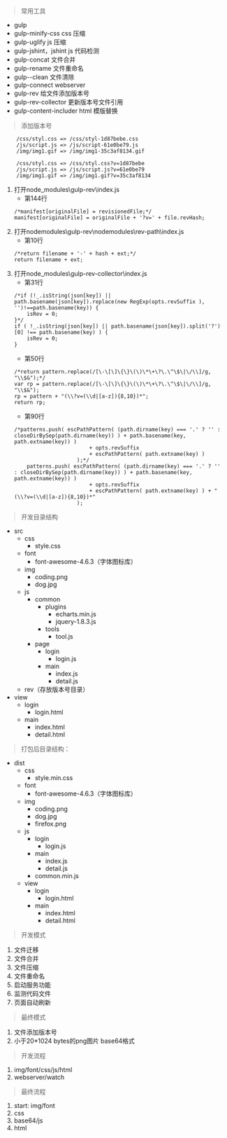 > 常用工具

* gulp
* gulp-minify-css		css 压缩
* gulp-uglify			js 压缩
* gulp-jshint，jshint	js 代码检测
* gulp-concat			文件合并
* gulp-rename			文件重命名
* gulp--clean			文件清除
* gulp-connect			webserver
* gulp-rev				给文件添加版本号
* gulp-rev-collector	更新版本号文件引用
* gulp-content-includer	html 模版替换

> 添加版本号

```
	/css/styl.css => /css/styl-1d87bebe.css
	/js/script.js => /js/script-61e0be79.js
	/img/img1.gif => /img/img1-35c3af8134.gif

	/css/styl.css => /css/styl.css?v=1d87bebe
	/js/script.js => /js/script.js?v=61e0be79
	/img/img1.gif => /img/img1.gif?v=35c3af8134
```

1. 打开node_modules\gulp-rev\index.js
	* 第144行
	```
	/*manifest[originalFile] = revisionedFile;*/
	manifest[originalFile] = originalFile + '?v=' + file.revHash;
	```
2. 打开nodemodules\gulp-rev\nodemodules\rev-path\index.js
	* 第10行
	```
	/*return filename + '-' + hash + ext;*/
	return filename + ext;
	```
3. 打开node_modules\gulp-rev-collector\index.js
	* 第31行
	```
	/*if (!_.isString(json[key]) || path.basename(json[key]).replace(new RegExp(opts.revSuffix ), '')!==path.basename(key)) {
		isRev = 0;
	}*/
	if ( !_.isString(json[key]) || path.basename(json[key]).split('?')[0] !== path.basename(key) ) {
		isRev = 0;
	}
	```
	* 第50行
	```
	/*return pattern.replace(/[\-\[\]\{\}\(\)\*\+\?\.\^\$\|\/\\]/g, "\\$&");*/
	var rp = pattern.replace(/[\-\[\]\{\}\(\)\*\+\?\.\^\$\|\/\\]/g, "\\$&");
	rp = pattern + "(\\?v=(\\d|[a-z]){8,10})*";
	return rp;
	```
	* 第90行
	```
	/*patterns.push( escPathPattern( (path.dirname(key) === '.' ? '' : closeDirBySep(path.dirname(key)) ) + path.basename(key, path.extname(key)) )
	                        + opts.revSuffix
	                        + escPathPattern( path.extname(key) )
	                    );*/
		patterns.push( escPathPattern( (path.dirname(key) === '.' ? '' : closeDirBySep(path.dirname(key)) ) + path.basename(key, path.extname(key)) )
	                        + opts.revSuffix
	                        + escPathPattern( path.extname(key) ) + "(\\?v=(\\d|[a-z]){8,10})*"
	                    );
	```

> 开发目录结构

* src
	* css
		* style.css
	* font
		* font-awesome-4.6.3（字体图标库）
	* img
		* coding.png
		* dog.jpg
	* js
		* common
			* plugins
				* echarts.min.js
				* jquery-1.8.3.js
			* tools
				* tool.js
		* page
			* login
				* login.js
			* main
				* index.js
				* detail.js
	* rev（存放版本号目录）
* view
	* login
		* login.html
	* main
		* index.html
		* detail.html

> 打包后目录结构：

* dist
	* css
		* style.min.css
	* font
		* font-awesome-4.6.3（字体图标库）
	* img
		* coding.png
		* dog.jpg
		* firefox.png
	* js
		* login
			* login.js
		* main
			* index.js
			* detail.js
		* common.min.js
	* view
		* login
			* login.html
		* main
			* index.html
			* detail.html

> 开发模式

1. 文件迁移
2. 文件合并
3. 文件压缩
4. 文件重命名
5. 启动服务功能
6. 监测代码文件
7. 页面自动刷新

> 最终模式

1. 文件添加版本号
2. 小于20*1024 bytes的png图片 base64格式

> 开发流程

1. img/font/css/js/html
2. webserver/watch

> 最终流程

1. start: img/font
2. css
3. base64/js
4. html